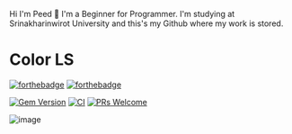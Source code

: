 Hi I'm Peed 👋
  I'm a Beginner for Programmer. I'm studying at Srinakharinwirot University and this's my Github where my work is stored.

# Color LS

[![forthebadge](https://forthebadge.com/images/badges/ages-20-30.svg)](https://forthebadge.com)
[![forthebadge](http://forthebadge.com/images/badges/Welcom-to-my-github.svg)](http://forthebadge.com)

[![Gem Version](https://badge.fury.io/rb/colorls.svg)](https://badge.fury.io/rb/colorls)
[![CI](https://github.com/athityakumar/colorls/actions/workflows/ruby.yml/badge.svg)](https://github.com/athityakumar/colorls/actions/workflows/ruby.yml)
[![PRs Welcome](https://img.shields.io/badge/PRs-welcome-brightgreen.svg?style=shields)](http://makeapullrequest.com)


 ![image](https://user-images.githubusercontent.com/17109060/32149040-04f3125c-bd25-11e7-8003-66fd29bc18d4.png)



